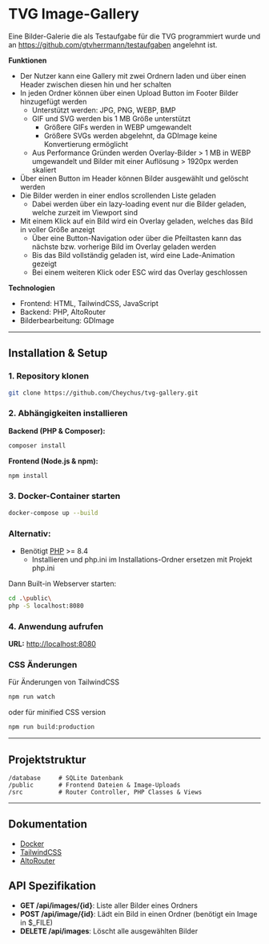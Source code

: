 # TVG Image-Gallery

Eine Bilder-Galerie die als Testaufgabe für die TVG programmiert wurde
und an https://github.com/gtvherrmann/testaufgaben angelehnt ist. 

**Funktionen**
- Der Nutzer kann eine Gallery mit zwei Ordnern laden und 
über einen Header zwischen diesen hin und her schalten
- In jeden Ordner können über einen Upload Button im Footer Bilder 
hinzugefügt werden
  - Unterstützt werden: JPG, PNG, WEBP, BMP
  - GIF und SVG werden bis 1 MB Größe unterstützt
    - Größere GIFs werden in WEBP umgewandelt
    - Größere SVGs werden abgelehnt, da GDImage keine Konvertierung ermöglicht
  - Aus Performance Gründen werden Overlay-Bilder > 1 MB in WEBP umgewandelt und 
  Bilder mit einer Auflösung > 1920px werden skaliert
- Über einen Button im Header können Bilder ausgewählt und gelöscht werden
- Die Bilder werden in einer endlos scrollenden Liste geladen 
  - Dabei werden über ein lazy-loading event nur die Bilder geladen, 
  welche zurzeit im Viewport sind
- Mit einem Klick auf ein Bild wird ein Overlay geladen, welches das Bild 
in voller Größe anzeigt
  - Über eine Button-Navigation oder über die Pfeiltasten kann das nächste 
  bzw. vorherige Bild im Overlay geladen werden
  - Bis das Bild vollständig geladen ist, wird eine Lade-Animation gezeigt
  - Bei einem weiteren Klick oder ESC wird das Overlay geschlossen

**Technologien**
- Frontend: HTML, TailwindCSS, JavaScript
- Backend: PHP, AltoRouter
- Bilderbearbeitung: GDImage


---

## Installation & Setup

### 1. Repository klonen
```bash
git clone https://github.com/Cheychus/tvg-gallery.git
```

### 2. Abhängigkeiten installieren

**Backend (PHP & Composer):**
```bash
composer install
```

**Frontend (Node.js & npm):**
```bash
npm install
```

### 3. Docker-Container starten
```bash
docker-compose up --build
```
### Alternativ: ### 
- Benötigt [PHP](https://www.php.net/downloads.php) >= 8.4
  - Installieren und php.ini im Installations-Ordner ersetzen mit Projekt php.ini

Dann Built-in Webserver starten:

```bash
cd .\public\
php -S localhost:8080
```

### 4. Anwendung aufrufen
**URL:** [http://localhost:8080](http://localhost:8080)


### CSS Änderungen 
Für Änderungen von TailwindCSS 
```bash
npm run watch
```
oder für minified CSS version
```bash
npm run build:production
```


---

## Projektstruktur
```
/database     # SQLite Datenbank
/public       # Frontend Dateien & Image-Uploads
/src          # Router Controller, PHP Classes & Views
```

---

## Dokumentation
- [Docker](https://docs.docker.com/)
- [TailwindCSS](https://tailwindcss.com/)
- [AltoRouter](https://github.com/dannyvankooten/AltoRouter/tree/master)

## API Spezifikation
- **GET /api/images/{id}**: Liste aller Bilder eines Ordners
- **POST /api/image/{id}**: Lädt ein Bild in einen Ordner (benötigt ein Image in $_FILE) 
- **DELETE /api/images**: Löscht alle ausgewählten Bilder


